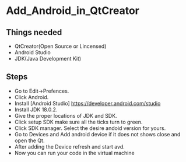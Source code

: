 # Add_Android_in_QtCreator

## Things needed 
* QtCreator(Open Source or Lincensed)
* Android Studio
* JDK(Java Development Kit) 

## Steps 

* Go to Edit->Prefences.
* Click Android.
* Install [Android Studio] https://developer.android.com/studio
* Install JDK 18.0.2.
* Give the proper locations of JDK and SDK.
* Click setup SDK make sure all the ticks turn to green.
* Click SDK manager. Select the desire andoid version for yours.
* Go to Devices and Add android device if it does not shows close and open the Qt.
* After adding the Device refresh and start avd.
* Now you can run your code in the virtual machine
